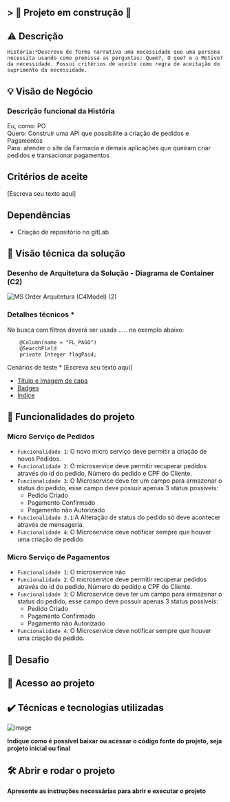 ## > :construction: Projeto em construção :construction:

## ⚠ Descrição

`` História:*Descreve de forma narrativa uma necessidade que uma persona necessita usando como premissa as perguntas: Quem?, O que? e o Motivo? da necessidade. Possui critérios de aceite como regra de aceitação do suprimento da necessidade. 
``

## 💡 Visão de Negócio


### Descrição funcional da História

Eu, como: PO <br />
Quero: Construir uma API que possibilite a criação de pedidos e Pagamentos <br />
Para: atender o site da Farmacia e demais aplicações que queiram criar pedidos e transacionar pagamentos <br />

## Critérios de aceite
[Escreva seu texto aqui]

## Dependências
- Criação de repositório no gitLab

## 🎯 Visão técnica da solução

### Desenho de Arquitetura da Solução - Diagrama de Container (C2)

![MS Order Arquitetura (C4Model) (2)](https://user-images.githubusercontent.com/12093535/185693192-f7cf3542-50b2-40a6-8537-518ae51b0fa9.jpg)


### Detalhes técnicos *

Na busca com filtros deverá ser usada ..... no exemplo abaixo:

```
	@Column(name = "FL_PAGO")
	@SearchField
	private Integer flagPaid;
```

Cenários de teste *
[Escreva seu texto aqui]


* [Título e Imagem de capa](#Título-e-Imagem-de-capa)
* [Badges](#badges)
* [Índice](#índice)

## :hammer: Funcionalidades do projeto
### Micro Serviço de Pedidos
- `Funcionalidade 1`: O novo micro serviço deve permitir a criação de novos Pedidos.
- `Funcionalidade 2`: O microservice deve permitir recuperar pedidos através do id do pedido, Número do pedido e CPF do Cliente.
- `Funcionalidade 3`: O Microservice deve ter um campo para armazenar o status do pedido, esse campo deve possuir apenas 3 status possíveis:
	- Pedido Criado
	- Pagamento Confirmado
	- Pagamento não Autorizado
- `Funcionalidade 3.1`:A Alteração de status do pedido só deve acontecer através de mensageria.
- `Funcionalidade 4`: O Microservice deve notificar sempre que houver uma criação de pedido.

### Micro Serviço de Pagamentos
- `Funcionalidade 1`: O microservice não 
- `Funcionalidade 2`: O microservice deve permitir recuperar pedidos através do id do pedido, Número do pedido e CPF do Cliente.
- `Funcionalidade 3`: O Microservice deve ter um campo para armazenar o status do pedido, esse campo deve possuir apenas 3 status possíveis:
	- Pedido Criado
	- Pagamento Confirmado
	- Pagamento não Autorizado
- `Funcionalidade 4`: O Microservice deve notificar sempre que houver uma criação de pedido.

## 🎯 Desafio
## 📁 Acesso ao projeto
## ✔️ Técnicas e tecnologias utilizadas
![image](https://user-images.githubusercontent.com/12093535/185676094-43ac09fb-14b4-4ca1-97fb-be5d9b315461.png)


**Indique como é possível baixar ou acessar o código fonte do projeto, seja projeto inicial ou final**

## 🛠️ Abrir e rodar o projeto

**Apresente as instruções necessárias para abrir e executar o projeto**
